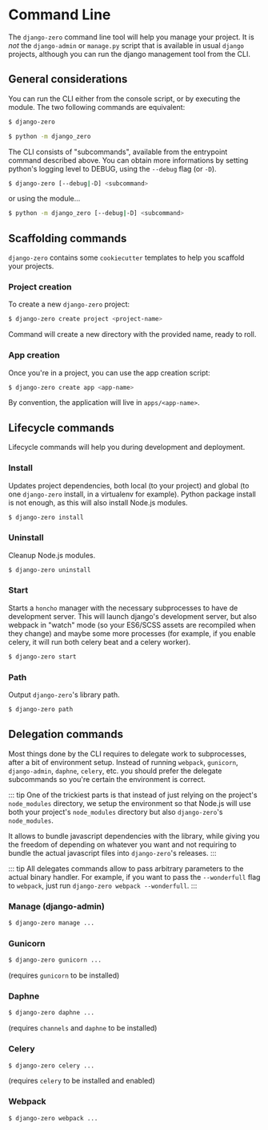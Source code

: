 # Command Line

The `django-zero` command line tool will help you manage your project. It is *not* the `django-admin` or `manage.py`
script that is available in usual `django` projects, although you can run the django management tool from the CLI.

## General considerations

You can run the CLI either from the console script, or by executing the module. The two following commands are
equivalent:

```bash
$ django-zero
``` 

```bash
$ python -m django_zero
``` 

The CLI consists of "subcommands", available from the entrypoint command described above. You can obtain more
informations by setting python's logging level to DEBUG, using the `--debug` flag (or `-D`).

```bash
$ django-zero [--debug|-D] <subcommand>
``` 

or using the module...

```bash
$ python -m django_zero [--debug|-D] <subcommand>
``` 

## Scaffolding commands

`django-zero` contains some `cookiecutter` templates to help you scaffold your projects.

### Project creation

To create a new `django-zero` project:

```bash
$ django-zero create project <project-name>
```

Command will create a new directory with the provided name, ready to roll.

### App creation

Once you're in a project, you can use the app creation script:

```bash
$ django-zero create app <app-name>
```

By convention, the application will live in `apps/<app-name>`.

## Lifecycle commands

Lifecycle commands will help you during development and deployment.

### Install

Updates project dependencies, both local (to your project) and global (to one `django-zero` install, in a virtualenv
for example). Python package install is not enough, as this will also install Node.js modules.

```bash
$ django-zero install
```

### Uninstall

Cleanup Node.js modules.

```bash
$ django-zero uninstall
```

### Start

Starts a `honcho` manager with the necessary subprocesses to have de development server. This will launch django's
development server, but also webpack in "watch" mode (so your ES6/SCSS assets are recompiled when they change) and
maybe some more processes (for example, if you enable celery, it will run both celery beat and a celery worker).

```bash
$ django-zero start
```

### Path

Output `django-zero`'s library path.

```bash
$ django-zero path
```

## Delegation commands

Most things done by the CLI requires to delegate work to subprocesses, after a bit of environment setup. Instead of
running `webpack`, `gunicorn`, `django-admin`, `daphne`, `celery`, etc. you should prefer the delegate subcommands so
you're certain the environment is correct.

::: tip
One of the trickiest parts is that instead of just relying on the project's `node_modules` directory, we setup the
environment so that Node.js will use both your project's `node_modules` directory but also `django-zero`'s
`node_modules`.

It allows to bundle javascript dependencies with the library, while giving you the freedom of depending on whatever you
want and not requiring to bundle the actual javascript files into `django-zero`'s releases.
:::

::: tip
All delegates commands allow to pass arbitrary parameters to the actual binary handler. For example, if you want to
pass the `--wonderfull` flag to `webpack`, just run `django-zero webpack --wonderfull`.
:::


### Manage (django-admin)

```bash
$ django-zero manage ...
```

### Gunicorn

```bash
$ django-zero gunicorn ...
```

(requires `gunicorn` to be installed)

### Daphne

```bash
$ django-zero daphne ...
```

(requires `channels` and `daphne` to be installed)

### Celery

```bash
$ django-zero celery ...
```

(requires `celery` to be installed and enabled)

### Webpack

```bash
$ django-zero webpack ...
```
